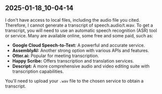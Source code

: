 2025-01-18_10-04-14
---
I don't have access to local files, including the audio file you cited.  Therefore, I cannot generate a transcript of speech.audio/t.wav.  To get a transcript, you will need to use an automatic speech recognition (ASR) tool or service.  Many are available online, some free and some paid, such as:

* **Google Cloud Speech-to-Text:** A powerful and accurate service.
* **AssemblyAI:** Another strong option with various APIs and features.
* **Otter.ai:** Popular for meeting transcription.
* **Happy Scribe:** Offers transcription and translation services.
* **Descript:**  A more comprehensive audio and video editing suite with transcription capabilities.


You'll need to upload your `.wav` file to the chosen service to obtain a transcript.


